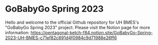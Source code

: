 # GoBabyGo Spring 2023

Hello and welcome to the official Github repository for UH BMES's "GoBabyGo Spring 2023" project. Please visit the Notion page for more information: https://pentagonal-ketch-f84.notion.site/GoBabyGo-Spring-2023-UH-BMES-c71ef82c891d4f0984c9d71988e26ff6
